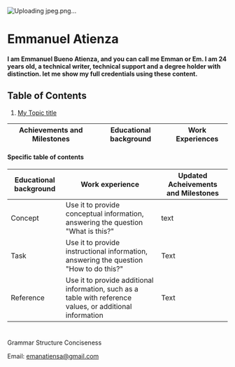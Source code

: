 ![Uploading jpeg.png…]()
# Emmanuel Atienza 
#### I am Emmanuel Bueno Atienza, and you can call me Emman or Em. I am 24 years old, a technical writer, technical support and a degree holder with distinction. let me show my full credentials using these content.
## Table of Contents
1. [My Topic title](#Table-of-Contents)


| Achievements and Milestones | Educational background | Work Experiences |
--- | --- | ---

#### Specific table of contents


| **Educational background** | **Work experience** | **Updated Acheivements and Milestones** |
 --- | --- | ---
| Concept | Use it to provide conceptual information, answering the question "What is this?" | text |
| Task | Use it to provide instructional information, answering the question "How to do this?" | Text |
| Reference | Use it to provide additional information, such as a table with reference values, or additional information | Text |
#
#
Grammar
Structure
Conciseness

Email:
[emanatiensa@gmail.com](mailto:emanatiensa@gmail.com)
